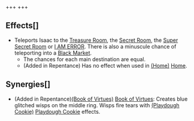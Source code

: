 +++
+++

Effects[]
---------


* Teleports Isaac to the [Treasure Room](/wiki/Treasure_Room "Treasure Room"), the [Secret Room](/wiki/Secret_Room "Secret Room"), the [Super Secret Room](/wiki/Super_Secret_Room "Super Secret Room") or [I AM ERROR](/wiki/I_AM_ERROR "I AM ERROR"). There is also a minuscule chance of teleporting into a [Black Market](/wiki/Black_Market "Black Market").
	+ The chances for each main destination are equal.
	+ (Added in Repentance) Has no effect when used in [(Home)](/wiki/Home "Home") [Home](/wiki/Home "Home").


Synergies[]
-----------


* (Added in Repentance)[(Book of Virtues)](/wiki/Book_of_Virtues "Book of Virtues") [Book of Virtues](/wiki/Book_of_Virtues "Book of Virtues"): Creates blue glitched wisps on the middle ring. Wisps fire tears with [(Playdough Cookie)](/wiki/Playdough_Cookie "Playdough Cookie") [Playdough Cookie](/wiki/Playdough_Cookie "Playdough Cookie") effects.


